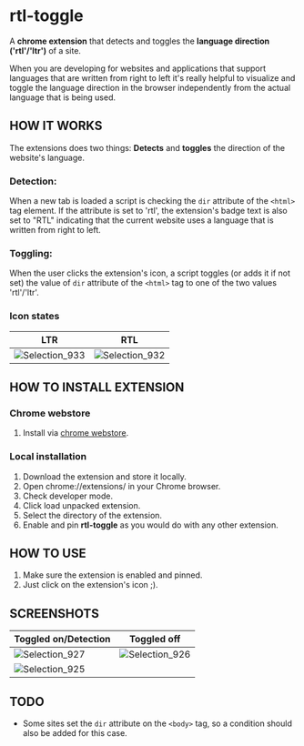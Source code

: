# rtl-toggle

A **chrome extension** that detects and toggles the **language direction ('rtl'/'ltr')** of a site.

When you are developing for websites and applications that support languages that are written from right to left it's really helpful to visualize and toggle the language direction in the browser independently from the actual language that is being used.

## HOW IT WORKS

The extensions does two things: **Detects** and **toggles** the direction of the website's language.

### Detection:

When a new tab is loaded a script is checking the `dir` attribute of the `<html>` tag element. If the attribute is set to 'rtl', the extension's badge text is also set to "RTL" indicating that the current website uses a language that is written from right to left.

### Toggling:

When the user clicks the extension's icon, a script toggles (or adds it if not set) the value of `dir` attribute of the `<html>` tag to one of the two values 'rtl'/'ltr'.

### Icon states

|LTR|RTL|
|---|---|
|![Selection_933](https://user-images.githubusercontent.com/10897246/173202405-8787c67e-1a09-4fc0-ac12-5fe229fcdbac.png)|![Selection_932](https://user-images.githubusercontent.com/10897246/173202403-8400dc5f-1f77-41a4-8270-4e743f8a6430.png)|

## HOW TO INSTALL EXTENSION

### Chrome webstore

1. Install via [chrome webstore](https://chrome.google.com/webstore/detail/rtl-toggle/diimdfmlegodnjbcgajllidffehegdbc).

### Local installation

1. Download the extension and store it locally.
2. Open chrome://extensions/ in your Chrome browser.
3. Check developer mode.
4. Click load unpacked extension.
5. Select the directory of the extension.
6. Enable and pin **rtl-toggle** as you would do with any other extension.

## HOW TO USE

1. Make sure the extension is enabled and pinned.
2. Just click on the extension's icon ;).
  
## SCREENSHOTS

|Toggled on/Detection|Toggled off|
|---|---|
|![Selection_927](https://user-images.githubusercontent.com/10897246/173201404-d1bde1ce-4bbc-4bc4-be9a-b26333fc5df2.png) | ![Selection_926](https://user-images.githubusercontent.com/10897246/173201406-8fce908c-312f-4644-9765-26a29f390bd7.png) |
 |![Selection_925](https://user-images.githubusercontent.com/10897246/173201407-4b5363ab-1f71-41d1-a629-ed6e0f680f3e.png) | |
 
 ## TODO
 
 - Some sites set the `dir` attribute on the `<body>` tag, so a condition should also be added for this case.
